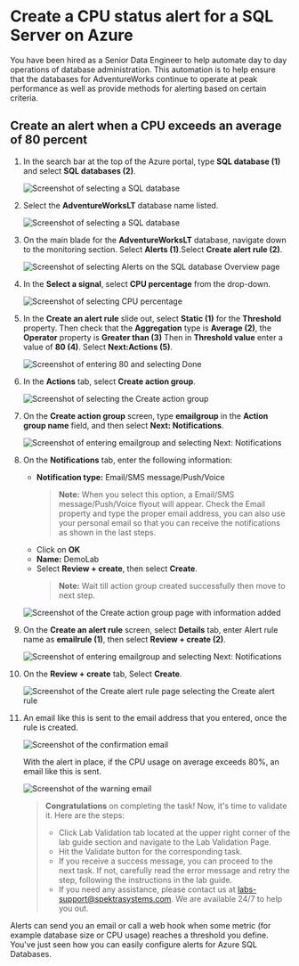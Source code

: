 # Create a CPU status alert for a SQL Server on Azure

You have been hired as a Senior Data Engineer to help automate day to day operations of database administration. This automation is to help ensure that the databases for AdventureWorks continue to operate at peak performance as well as provide methods for alerting based on certain criteria.

## Create an alert when a CPU exceeds an average of 80 percent

1. In the search bar at the top of the Azure portal, type **SQL database (1)** and select **SQL databases (2)**. 

    ![Screenshot of selecting a SQL database](../images/sql.png)
 
3. Select the **AdventureWorksLT** database name listed.

   ![Screenshot of selecting a SQL database](../images/dp300-lab12-img1.png)

2. On the main blade for the **AdventureWorksLT** database, navigate down to the monitoring section. Select **Alerts (1)**.Select **Create alert rule (2)**.

   ![Screenshot of selecting Alerts on the SQL database Overview page](../images/dp300-lab12-img02.png)

3. In the **Select a signal**, select **CPU percentage** from the drop-down.

   ![Screenshot of selecting CPU percentage](../images/dp300-lab12-img4.png)

4. In the **Create an alert rule** slide out, select **Static (1)** for the **Threshold** property. Then check that the **Aggregation** type is **Average (2)**, the **Operator** property is **Greater than (3)** Then in **Threshold value** enter a value of **80 (4)**. Select **Next:Actions (5)**.

    ![Screenshot of entering 80 and selecting Done](../images/lab12-dp-300-001.png)

5. In the **Actions** tab, select **Create action group**.

    ![Screenshot of selecting the Create action group](../images/dp300-lab12-img7.png)

6. On the **Create action group** screen, type **emailgroup** in the **Action group name** field, and then select **Next: Notifications**.

    ![Screenshot of entering emailgroup and selecting Next: Notifications](../images/dp-300-lab12-02.png)

7. On the **Notifications** tab, enter the following information:

    - **Notification type:** Email/SMS message/Push/Voice
       > **Note:** When you select this option, a Email/SMS message/Push/Voice flyout will appear. Check the Email property and type the proper email address, you can also use your personal email so that you can receive the notifications as shown in the last steps.
     - Click on **OK**
    - **Name:** DemoLab 
    - Select **Review + create**, then select **Create**.
        >**Note:** Wait till action group created successfully then move to next step.

    ![Screenshot of the Create action group page with information added](../images/dp300-lab12-img9.png)
    
8. On the **Create an alert rule** screen, select **Details** tab, enter Alert rule name as **emailrule (1)**, then select **Review + create (2)**.
    
    ![Screenshot of entering emailgroup and selecting Next: Notifications](../images/lab12-dp-300-0015-step.png)

9. On the **Review + create** tab, Select **Create**.

    ![Screenshot of the Create alert rule page selecting the Create alert rule](../images/lab12-dp-300-02.png)
    
10. An email like this is sent to the email address that you entered, once the rule is created.

    ![Screenshot of the confirmation email](../images/dp300-lab12-img11.png)

    With the alert in place, if the CPU usage on average exceeds 80%, an email like this is sent.

    ![Screenshot of the warning email](../images/dp300-lab12-img13.png)
    
   
    > **Congratulations** on completing the task! Now, it's time to validate it. Here are the steps:
    > - Click Lab Validation tab located at the upper right corner of the lab guide section and navigate to the Lab Validation Page.
    > - Hit the Validate button for the corresponding task.
    > - If you receive a success message, you can proceed to the next task. If not, carefully read the error message and retry the step, following the instructions in the lab guide.
    > - If you need any assistance, please contact us at labs-support@spektrasystems.com. We are available 24/7 to help you out.
  

Alerts can send you an email or call a web hook when some metric (for example database size or CPU usage) reaches a threshold you define. You've just seen how you can easily configure alerts for Azure SQL Databases.

